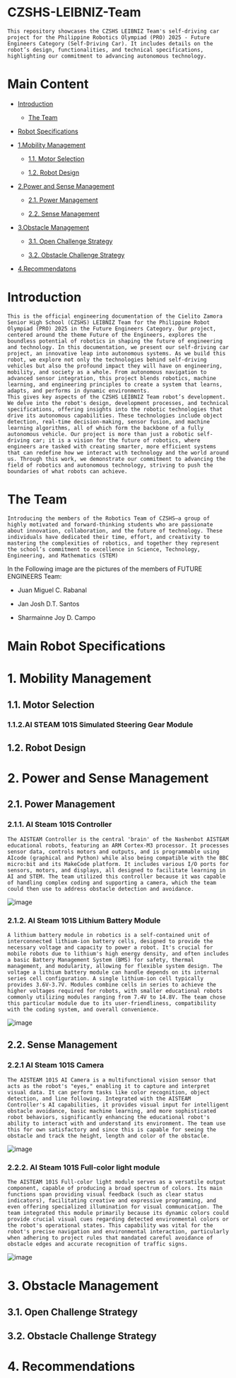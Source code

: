# CZSHS-LEIBNIZ-Team
    This repository showcases the CZSHS LEIBNIZ Team's self-driving car project for the Philippine Robotics Olympiad (PRO) 2025 - Future Engineers Category (Self-Driving Car). It includes details on the robot’s design, functionalities, and technical specifications, highlighting our commitment to advancing autonomous technology. 



# Main Content
- [Introduction](https://github.com/Sharmainne/CZSHS-LEIBNIZ-Team#introduction)

   - [The Team](https://github.com/Sharmainne/CZSHS-LEIBNIZ-Team/blob/main/README.md#the-team)

- [Robot Specifications](https://github.com/Sharmainne/CZSHS-LEIBNIZ-Team/blob/main/README.md#robot-specifications)
  
- [1.Mobility Management](https://github.com/Sharmainne/CZSHS-LEIBNIZ-Team?tab=readme-ov-file#1-mobility-management)

  - [1.1. Motor Selection](https://github.com/Sharmainne/CZSHS-LEIBNIZ-Team)
  
  - [1.2. Robot Design](https://github.com/Sharmainne/CZSHS-LEIBNIZ-Team)
    
-  [2.Power and Sense Management](https://github.com/Sharmainne/CZSHS-LEIBNIZ-Team?tab=readme-ov-file#2-power-and-sense-management)
  
   - [ 2.1. Power Management](https://github.com/Sharmainne/CZSHS-LEIBNIZ-Team?tab=readme-ov-file#21-power-management)
  
   - [2.2. Sense Management](https://github.com/Sharmainne/CZSHS-LEIBNIZ-Team?tab=readme-ov-file#21-power-management)
  
-  [3.Obstacle Management](https://github.com/Sharmainne/CZSHS-LEIBNIZ-Team?tab=readme-ov-file#3-obstacle-management)

   - [3.1. Open Challenge Strategy](https://github.com/Sharmainne/CZSHS-LEIBNIZ-Team?tab=readme-ov-file#21-power-management)

   - [3.2. Obstacle Challenge Strategy](https://github.com/Sharmainne/CZSHS-LEIBNIZ-Team?tab=readme-ov-file#21-power-management)

-  [4.Recommendatons](https://github.com/Sharmainne/CZSHS-LEIBNIZ-Team)

# Introduction
    This is the official engineering documentation of the Cielito Zamora Senior High School (CZSHS) LEIBNIZ Team for the Philippine Robot Olympiad (PRO) 2025 in the Future Engineers Category. Our project, centered around the theme Future of the Engineers, explores the boundless potential of robotics in shaping the future of engineering and technology. In this documentation, we present our self-driving car project, an innovative leap into autonomous systems. As we build this robot, we explore not only the technologies behind self-driving vehicles but also the profound impact they will have on engineering, mobility, and society as a whole. From autonomous navigation to advanced sensor integration, this project blends robotics, machine learning, and engineering principles to create a system that learns, adapts, and performs in dynamic environments. 
    This gives key aspects of the CZSHS LEIBNIZ Team robot’s development. We delve into the robot's design, development processes, and technical specifications, offering insights into the robotic technologies that drive its autonomous capabilities. These technologies include object detection, real-time decision-making, sensor fusion, and machine learning algorithms, all of which form the backbone of a fully autonomous vehicle. Our project is more than just a robotic self-driving car; it is a vision for the future of robotics, where engineers are tasked with creating smarter, more efficient systems that can redefine how we interact with technology and the world around us. Through this work, we demonstrate our commitment to advancing the field of robotics and autonomous technology, striving to push the boundaries of what robots can achieve.

# The Team
    Introducing the members of the Robotics Team of CZSHS—a group of highly motivated and forward-thinking students who are passionate about innovation, collaboration, and the future of technology. These individuals have dedicated their time, effort, and creativity to mastering the complexities of robotics, and together they represent the school’s commitment to excellence in Science, Technology, Engineering, and Mathematics (STEM)

In the Following image are the pictures of the members of FUTURE ENGINEERS Team:
- Juan Miguel C. Rabanal
  
- Jan Josh D.T. Santos
  
- Sharmainne Joy D. Campo
  

# Main Robot Specifications

# 1. Mobility Management

## 1.1. Motor Selection


### 1.1.2.AI STEAM 101S Simulated Steering Gear Module




## 1.2. Robot Design



# 2. Power and Sense Management
## 2.1. Power Management 

### 2.1.1. AI Steam 101S Controller 
    The AISTEAM Controller is the central 'brain' of the Nashenbot AISTEAM educational robots, featuring an ARM Cortex-M3 processor. It processes sensor data, controls motors and outputs, and is programmable using AIcode (graphical and Python) while also being compatible with the BBC micro:bit and its MakeCode platform. It includes various I/O ports for sensors, motors, and displays, all designed to facilitate learning in AI and STEM. The team utilized this controller because it was capable of handling complex coding and supporting a camera, which the team could then use to address obstacle detection and avoidance.
    
![image](https://github.com/user-attachments/assets/d5bd7f13-eb03-4b8d-9844-1c6f31d04700)

### 2.1.2. AI Steam 101S Lithium Battery Module 
    A lithium battery module in robotics is a self-contained unit of interconnected lithium-ion battery cells, designed to provide the necessary voltage and capacity to power a robot. It's crucial for mobile robots due to lithium's high energy density, and often includes a basic Battery Management System (BMS) for safety, thermal management, and modularity, allowing for flexible system design. The voltage a lithium battery module can handle depends on its internal series cell configuration. A single lithium-ion cell typically provides 3.6V-3.7V. Modules combine cells in series to achieve the higher voltages required for robots, with smaller educational robots commonly utilizing modules ranging from 7.4V to 14.8V. The team chose this particular module due to its user-friendliness, compatibility with the coding system, and overall convenience. 
    
![image](https://github.com/user-attachments/assets/9798e91b-7471-476b-b7b0-080aacc9310c)

## 2.2. Sense Management
### 2.2.1 AI Steam 101S Camera 
    The AISTEAM 101S AI Camera is a multifunctional vision sensor that acts as the robot's "eyes," enabling it to capture and interpret visual data. It can perform tasks like color recognition, object detection, and line following. Integrated with the AISTEAM Controller's AI capabilities, it provides visual input for intelligent obstacle avoidance, basic machine learning, and more sophisticated robot behaviors, significantly enhancing the educational robot's ability to interact with and understand its environment. The team use this for own satisfactory and since this is capable for seeing the obstacle and track the height, length and color of the obstacle. 
    
![image](https://github.com/user-attachments/assets/62fde19c-f9e1-4962-b2c9-0db87d4a5599)

### 2.2.2. AI Steam 101S Full-color light module
    The AISTEAM 101S Full-color light module serves as a versatile output component, capable of producing a broad spectrum of colors. Its main functions span providing visual feedback (such as clear status indicators), facilitating creative and expressive programming, and even offering specialized illumination for visual communication. The team integrated this module primarily because its dynamic colors could provide crucial visual cues regarding detected environmental colors or the robot's operational states. This capability was vital for the robot's precise navigation and environmental interaction, particularly when adhering to project rules that mandated careful avoidance of obstacle edges and accurate recognition of traffic signs.

![image](https://github.com/user-attachments/assets/7bcc0590-65cb-4440-8d41-0ca1d1f107a8)



# 3. Obstacle Management 

## 3.1. Open Challenge Strategy

## 3.2. Obstacle Challenge Strategy

# 4. Recommendations











  
